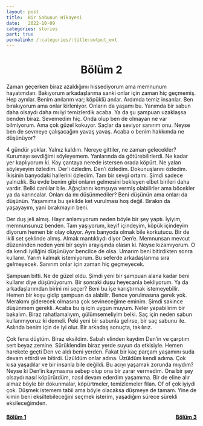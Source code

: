 ```yaml
---
layout: post
title:  Bir Sabunun Hikayesi
date:   2022-10-09
categories: stories
part: true
permalink: /:categories/:title:output_ext
---
```


<center>
<h1>Bölüm 2</h1>
</center>

Zaman geçerken biraz azaldığımı hissediyorum ama memnunum hayatımdan. Bakıyorum arkadaşlarıma sanki onlar için zaman hiç geçmemiş. Hep aynılar. Benim anılarım var; köpüklü anılar. Ardımda temiz insanlar. Ben bırakıyorum ama onlar kirleniyor. Onların da yaşamı bu.  Yanımda bir sabun daha olsaydı daha mı iyi temizlerdik acaba. Ya da şu şampuan uzaklaşsa benden biraz. Sevemedim hiç. Onda olup ben de olmayan ne var bilmiyorum.  Ama çok güzel kokuyor. Saçlar da seviyor sanırım onu. Neyse ben de sevmeye çalışacağım yavaş yavaş. Acaba o benim hakkımda ne düşünüyor?

4 gündür yoklar. Yalnız kaldım. Nereye gittiler, ne zaman gelecekler? Kurumayı sevdiğimi söyleyemem. Yanlarında da götürebilirlerdi. Ne kadar yer kaplıyorum ki. Koy çantaya nerede istersen orada köpürt. Ne yalan söyleyeyim özledim. Der’i özledim. Den’i özledim. Dokunuşlarını özledim. İkisinin banyodaki hallerini özledim. Tam bir sevgi ortamı. Şimdi sadece yalnızlık. Bu evde benim gibi onların gelmesini bekleyen elbet birileri daha vardır. Belki canlılar bile. Ağaçlarını komşuya vermiş olabilirler ama böcekler ya da  karıncalar. Onları da mı düşünmediler? Beni düşünün ama onları da düşünün. Yaşamıma bu şekilde ket vurulması hoş değil. Bırakın da yaşayayım, yani bırakmayın beni.

Der duş jeli almış. Hayır anlamıyorum neden böyle bir şey yaptı. İyiyim, memnunsunuz benden. Tam yaşıyorum, keyif içindeyim, köpük içindeyim diyorum hemen bir olay oluyor. Aynı banyoda olmak bile korkutucu. Bir de ikili set şeklinde almış. Almak mantıklıydı diyor Den’e. Memnunsan mevcut düzeninden neden yeni bir şeyin arayışında olasın ki. Neyse kızamıyorum. O da kendi iyiliğini düşünüyor bencilce de olsa. Umarım beni bitirdikten sonra kullanır. Yarım kalmak istemiyorum. Bu seferde arkadaşlarıma sıra gelmeyecek. Sanırım onlar için zaman hiç geçmeyecek.

Şampuan bitti. Ne de güzel oldu. Şimdi yeni bir şampuan alana kadar beni kullanır diye düşünüyorum. Bir sonraki duşu heyecanla bekliyorum. Ya da arkadaşlarımdan birini mi seçer? Beni bu işe karıştırmak istemeyebilir. Hemen bir koşu gidip şampuan da alabilir. Bence yorulmasına gerek yok. Merakımı giderecek olmasına çok sevineceğime eminim. Şimdi sakince düşünmem gerekli. Acaba bu iş için uygun muyum. Neler yapabilirim bir bakalım. Biraz rahatlamalıyım, gülümsemeliyim belki. Saç için neden sabun kullanmıyoruz ki demeli. Peki yeni bir sabunla gelirse, bir saç sabunu ile. Aslında benim için de iyi olur. Bir arkadaş sonuçta, takılırız.

Çok fena düştüm. Biraz eksildim. Sabah elinden kaydım Den’in ve çarptım sert beyaz zemine. Sürüklendim biraz yerde suyun da etkisiyle. Hemen harekete geçti Den ve aldı beni yerden. Fakat bir kaç parçam yaşamını suda devam ettirdi ve bitirdi. Üzüldüm onlar adına. Üzüldüm kendi adıma. Çok kısa yaşadılar ve bir insanla bile değildi. Bu acıyı yaşamak zorunda mıydım? Neyse ki Den’in kaymasına sebep olup ona bir zarar vermedim. Ona bir şey olsaydı nasıl köpürürdüm, nasıl devam ederdim yaşamıma. Bir de eline alır almaz böyle bir dokunmalar, köpürtmeler, temizlemeler filan. Of of çok iyiydi çok. Düşmek istemem tabii ama böyle olacaksa düşmeye de tamam. Yine de kimin beni eksiltebileceğini seçmek isterim, yaşadığım sürece sürekli eksileceğimden.

<h4><a style="float: left;" href="/stories/bir-sabunun-hikayesi.html"/>Bölüm 1<a style="float: right;" href="/stories/bir-sabunun-hikayesi-3.html"/>Bölüm 3</h4>
